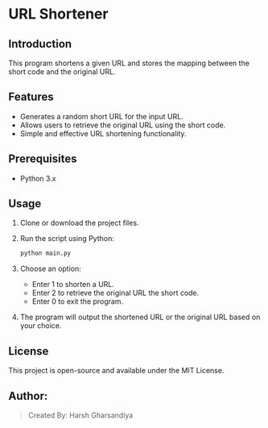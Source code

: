 # URL Shortener

## Introduction  
This program shortens a given URL and stores the mapping between the short code and the original URL.

## Features  
- Generates a random short URL for the input URL.
- Allows users to retrieve the original URL using the short code.
- Simple and effective URL shortening functionality.

## Prerequisites  
- Python 3.x

## Usage  
1. Clone or download the project files.
2. Run the script using Python:

   ```bash
   python main.py
   ```

3. Choose an option:

    - Enter 1 to shorten a URL.
    - Enter 2 to retrieve the original URL the short code.
    - Enter 0 to exit the program.
    
4. The program will output the shortened URL or the original URL based on your choice.



## License  
This project is open-source and available under the MIT License.

## Author:  
> Created By: Harsh Gharsandiya